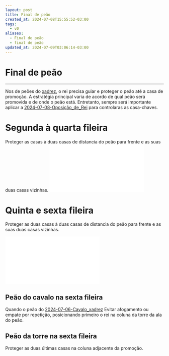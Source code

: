 ```yaml
---
layout: post
title: Final de peão
created_at: 2024-07-08T15:55:52-03:00
tags:
  - v0
aliases:
  - Final de peão
  - final de peão
updated_at: 2024-07-09T03:06:14-03:00
---
```

# Final de peão
---

Nos de peões do [xadrez](api/2024/07/2024-07-06-Xadrez.md), o rei precisa guiar e proteger o peão até a casa de promoção. A estratégia principal varia de acordo de qual peão será promovida e de onde o peão está. Entretanto, sempre será importante aplicar a [2024-07-08-Oposição_de_Rei](_draft/2024/07/2024-07-08-Oposição_de_Rei.md) para controlaras as casa-chaves.

# Segunda à quarta fileira
Proteger as casas à duas casas de distancia do peão para frente e as suas duas casas vizinhas.
![Final de peão na segunda fileira](final_de_peao_2_fileira.excalidraw.md)
# Quinta e sexta fileira
Proteger as duas casas à duas casas de distancia do peão para frente e as suas duas casas vizinhas.

![Final de peão na quinta fileira](final_de_peao_5_fileira.excalidraw.md)
## Peão do cavalo na sexta fileira
Quando o peão do [2024-07-06-Cavalo_xadrez](_insight/2024/07/2024-07-06-Cavalo_xadrez.md) Evitar afogamento ou empate por repetição, posicionando primeiro o rei na coluna da torre da ala do peão.

## Peão da torre na sexta fileira
Proteger as duas últimas casas na coluna adjacente da promoção.